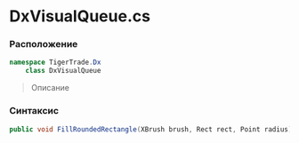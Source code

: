 
# DxVisualQueue.cs
### Расположение
```csharp
namespace TigerTrade.Dx  
    class DxVisualQueue
```

> Описание

### Синтаксис
```csharp
public void FillRoundedRectangle(XBrush brush, Rect rect, Point radius)
```
